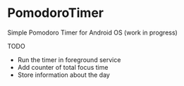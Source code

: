 # PomodoroTimer

Simple Pomodoro Timer for Android OS (work in progress)

  TODO
  - Run the timer in foreground service
  - Add counter of total focus time
  - Store information about the day
